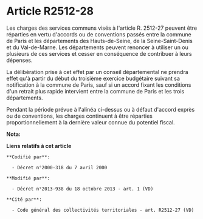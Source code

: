 # Article R2512-28

Les charges des services communs visés à l'article R. 2512-27 peuvent être réparties en vertu d'accords ou de conventions
passés entre la commune de Paris et les départements des Hauts-de-Seine, de la Seine-Saint-Denis et du Val-de-Marne. Les
départements peuvent renoncer à utiliser un ou plusieurs de ces services et cesser en conséquence de contribuer à leurs
dépenses. 

La délibération prise à cet effet par un conseil départemental ne prendra effet qu'à partir du début du troisième exercice
budgétaire suivant sa notification à la commune de Paris, sauf si un accord fixant les conditions d'un retrait plus rapide
intervient entre la commune de Paris et les trois départements. 

Pendant la période prévue à l'alinéa ci-dessus ou à défaut d'accord exprès ou de conventions, les charges continuent à être
réparties proportionnellement à la dernière valeur connue du potentiel fiscal.

**Nota:**



**Liens relatifs à cet article**

	**Codifié par**:

	  - Décret n°2000-318 du 7 avril 2000

	**Modifié par**:

	  - Décret n°2013-938 du 18 octobre 2013 - art. 1 (VD)

	**Cité par**:

	  - Code général des collectivités territoriales - art. R2512-27 (VD)
